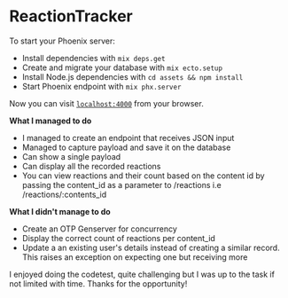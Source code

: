 # ReactionTracker

To start your Phoenix server:

  * Install dependencies with `mix deps.get`
  * Create and migrate your database with `mix ecto.setup`
  * Install Node.js dependencies with `cd assets && npm install`
  * Start Phoenix endpoint with `mix phx.server`

Now you can visit [`localhost:4000`](http://localhost:4000) from your browser.


**What I managed to do**
 * I managed to create an endpoint that receives JSON input
 * Managed to capture payload and save it on the database
 * Can show a single payload
 * Can display all the recorded reactions
 * You can view reactions and their count based on the content id by passing the content_id as a parameter to /reactions i.e /reactions/:contents_id
 
 **What I didn't manage to do**
  * Create an OTP Genserver for concurrency
  * Display the correct count of reactions per content_id
  * Update a an existing user's details instead of creating a similar record. This raises an exception on expecting one but receiving more
  
  I enjoyed doing the codetest, quite challenging but I was up to the task if not limited with time. Thanks for the opportunity!
